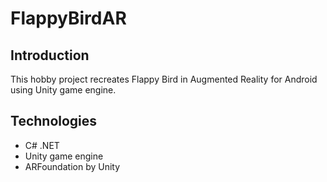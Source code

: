 # FlappyBirdAR

## Introduction

This hobby project recreates Flappy Bird in Augmented Reality for Android using Unity game engine.

## Technologies

* C# .NET
* Unity game engine
* ARFoundation by Unity
